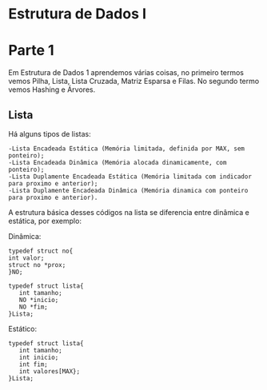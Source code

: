 # Estrutura de Dados I
 
# Parte 1
 Em Estrutura de Dados 1 aprendemos várias coisas, no primeiro termos vemos Pilha, Lista, Lista Cruzada, Matriz Esparsa e Filas. No segundo termo vemos Hashing e Árvores.

## Lista

 Há alguns tipos de listas: 
 
    -Lista Encadeada Estática (Memória limitada, definida por MAX, sem ponteiro);
    -Lista Encadeada Dinâmica (Memória alocada dinamicamente, com ponteiro);
    -Lista Duplamente Encadeada Estática (Memória limitada com indicador para proximo e anterior);
    -Lista Duplamente Encadeada Dinâmica (Memória dinamica com ponteiro para proximo e anterior).

A estrutura básica desses códigos na lista se diferencia entre dinâmica e estática, por exemplo:

 Dinâmica:
        
    typedef struct no{
    int valor;
    struct no *prox;
    }NO;
     
    typedef struct lista{
       int tamanho;
       NO *inicio;
       NO *fim;
    }Lista;
    
Estático:
 
    typedef struct lista{
       int tamanho;
       int inicio;
       int fim;
       int valores[MAX};
    }Lista;
    
    
